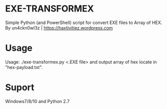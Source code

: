 
# EXE-TRANSFORMEX
Simple Python (and PowerShell) script for convert EXE files to Array of HEX.
By un4ckn0wl3z | https://haxtivitiez.wordpress.com 

# Usage
Usage: ./exe-transformex.py <.EXE file>
and output array of hex locate in "hex-payload.txt".

# Suport
Windows7/8/10 and Python 2.7



